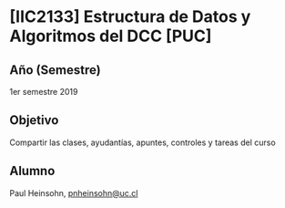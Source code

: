 # [IIC2133] Estructura de Datos y Algoritmos del DCC [PUC]
## Año (Semestre)
1er semestre 2019

## Objetivo
Compartir las clases, ayudantías, apuntes, controles y tareas del curso

## Alumno
Paul Heinsohn, pnheinsohn@uc.cl
